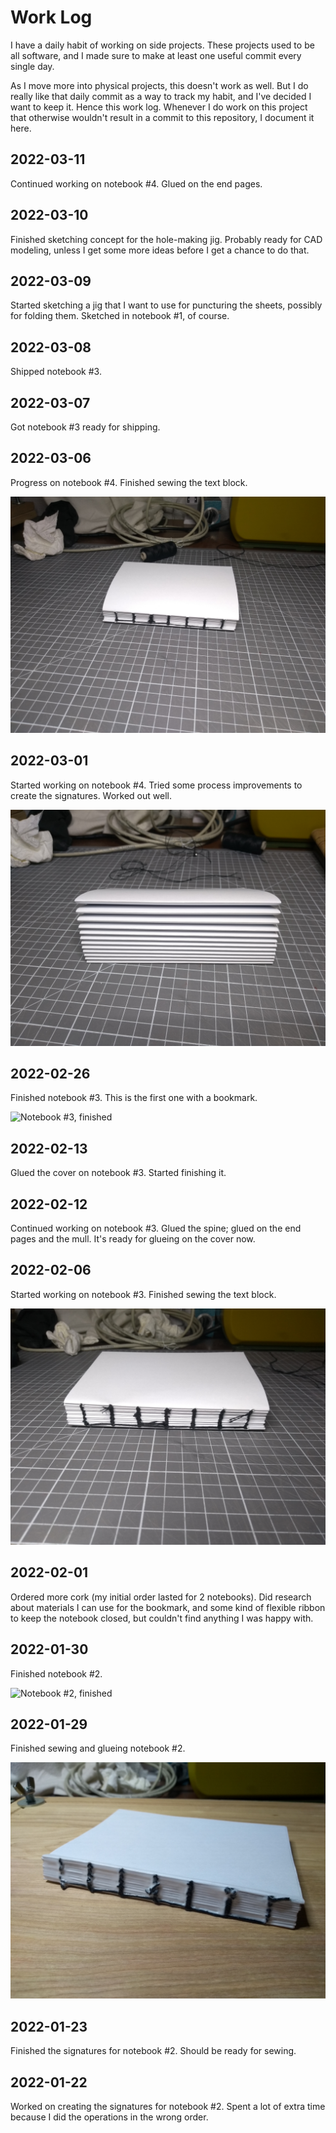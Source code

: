 # Work Log

I have a daily habit of working on side projects. These projects used to be all software, and I made sure to make at least one useful commit every single day.

As I move more into physical projects, this doesn't work as well. But I do really like that daily commit as a way to track my habit, and I've decided I want to keep it. Hence this work log. Whenever I do work on this project that otherwise wouldn't result in a commit to this repository, I document it here.


## 2022-03-11

Continued working on notebook #4. Glued on the end pages.


## 2022-03-10

Finished sketching concept for the hole-making jig. Probably ready for CAD modeling, unless I get some more ideas before I get a chance to do that.


## 2022-03-09

Started sketching a jig that I want to use for puncturing the sheets, possibly for folding them. Sketched in notebook #1, of course.


## 2022-03-08

Shipped notebook #3.


## 2022-03-07

Got notebook #3 ready for shipping.


## 2022-03-06

Progress on notebook #4. Finished sewing the text block.

![The sewn text block of notebook #4](work-log/2022-03-06.jpg)


## 2022-03-01

Started working on notebook #4. Tried some process improvements to create the signatures. Worked out well.

![Stack of signatures for notebook #4](work-log/2022-03-01.jpg)


## 2022-02-26

Finished notebook #3. This is the first one with a bookmark.

![Notebook #3, finished](work-log/2022-02-26.jpg)


## 2022-02-13

Glued the cover on notebook #3. Started finishing it.


## 2022-02-12

Continued working on notebook #3. Glued the spine; glued on the end pages and the mull. It's ready for glueing on the cover now.


## 2022-02-06

Started working on notebook #3. Finished sewing the text block.

![Notebook #3, text block sewn](work-log/2022-02-06.jpg)


## 2022-02-01

Ordered more cork (my initial order lasted for 2 notebooks). Did research about materials I can use for the bookmark, and some kind of flexible ribbon to keep the notebook closed, but couldn't find anything I was happy with.


## 2022-01-30

Finished notebook #2.

![Notebook #2, finished](work-log/2022-01-30.jpg)


## 2022-01-29

Finished sewing and glueing notebook #2.

![Notebook #2, sewed and glued](work-log/2022-01-29.jpg)


## 2022-01-23

Finished the signatures for notebook #2. Should be ready for sewing.


## 2022-01-22

Worked on creating the signatures for notebook #2. Spent a lot of extra time because I did the operations in the wrong order.

